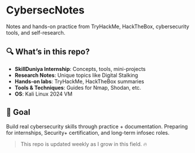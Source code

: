 # CybersecNotes
Notes and hands-on practice from TryHackMe, HackTheBox, cybersecurity tools, and self-research.

## 🔍 What’s in this repo?
- **SkillDuniya Internship**: Concepts, tools, mini-projects
- **Research Notes**: Unique topics like Digital Stalking
- **Hands-on labs**: TryHackMe, HackTheBox summaries
- **Tools & Techniques**: Guides for Nmap, Shodan, etc.
- **OS**: Kali Linux 2024 VM

## 🎯 Goal
Build real cybersecurity skills through practice + documentation. Preparing for internships, Security+ certification, and long-term infosec roles.

> This repo is updated weekly as I grow in this field. 🔥

